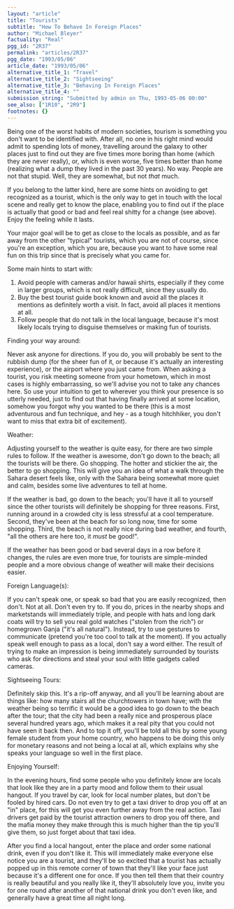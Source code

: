 ```yaml
---
layout: "article"
title: "Tourists"
subtitle: "How To Behave In Foreign Places"
author: "Michael Bleyer"
factuality: "Real"
pgg_id: "2R37"
permalink: "articles/2R37"
pgg_date: "1993/05/06"
article_date: "1993/05/06"
alternative_title_1: "Travel"
alternative_title_2: "Sightseeing"
alternative_title_3: "Behaving In Foreign Places"
alternative_title_4: ""
submission_string: "Submitted by admin on Thu, 1993-05-06 00:00"
see_also: ["1R10", "2R9"]
footnotes: {}
---
```

<div>
<p>Being one of the worst habits of modern societies, tourism is something you don't want to be identified with. After all, no one in his right mind would admit to spending lots of money, travelling around the galaxy to other places just to find out they are five times more boring than home (which they are never really), or, which is even worse, five times better than home (realizing what a dump they lived in the past 30 years). No way. People are not that stupid. Well, they are somewhat, but not <em>that</em> much.</p>
<p>If you belong to the latter kind, here are some hints on avoiding to get recognized as a tourist, which is the only way to get in touch with the local scene and really get to know the place, enabling you to find out if the place is actually that good or bad and feel real shitty for a change (see above). Enjoy the feeling while it lasts.</p>
<p>Your major goal will be to get as close to the locals as possible, and as far away from the other "typical" tourists, which you are not of course, since you're an exception, which you are, because you want to have some real fun on this trip since that is precisely what you came for.</p>
<p>Some main hints to start with:</p>
<ol>
<li value="1">Avoid people with cameras and/or hawaii shirts, especially if they come in larger groups, which is not really difficult, since they usually do.</li>
<li value="2">Buy the best tourist guide book known and avoid all the places it mentions as definitely worth a visit. In fact, avoid all places it mentions at all.</li>
<li value="3">Follow people that do not talk in the local language, because it's most likely locals trying to disguise themselves or making fun of tourists.</li>
</ol>
<p>Finding your way around:</p>
<p>Never ask anyone for directions. If you do, you will probably be sent to the rubbish dump (for the sheer fun of it, or because it's actually an interesting experience), or the airport where you just came from. When asking a tourist, you risk meeting someone from your hometown, which in most cases is highly embarrassing, so we'll advise you not to take any chances here. So use your intuition to get to wherever you think your presence is so utterly needed, just to find out that having finally arrived at some location, somehow you forgot why you wanted to be there (this is a most adventurous and fun technique, and hey - as a tough hitchhiker, you don't want to miss that extra bit of excitement).</p>
<p>Weather:</p>
<p>Adjusting yourself to the weather is quite easy, for there are two simple rules to follow. If the weather is awesome, don't go down to the beach; all the tourists will be there. Go shopping. The hotter and stickier the air, the better to go shopping. This will give you an idea of what a walk through the Sahara desert feels like, only with the Sahara being somewhat more quiet and calm, besides some live adventures to tell at home.</p>
<p>If the weather is bad, go down to the beach; you'll have it all to yourself since the other tourists will definitely be shopping for three reasons. First, running around in a crowded city is less stressful at a cool temperature. Second, they've been at the beach for so long now, time for some shopping. Third, the beach is not really nice during bad weather, and fourth, "all the others are here too, it <em>must</em> be good!".</p>
<p>If the weather has been good or bad several days in a row before it changes, the rules are even more true, for tourists are simple-minded people and a more obvious change of weather will make their decisions easier.</p>
<p>Foreign Language(s):</p>
<p>If you can't speak one, or speak so bad that you are easily recognized, then don't. Not at all. Don't even try to. If you do, prices in the nearby shops and marketstands will immediately triple, and people with hats and long dark coats will try to sell you real gold watches ("stolen from the rich") or homegrown Ganja ("it's all natural"). Instead, try to use gestures to communicate (pretend you're too cool to talk at the moment). If you actually speak well enough to pass as a local, don't say a word either. The result of trying to make an impression is being immediately surrounded by tourists who ask for directions and steal your soul with little gadgets called cameras.</p>
<p>Sightseeing Tours:</p>
<p>Definitely skip this. It's a rip-off anyway, and all you'll be learning about are things like: how many stairs all the churchtowers in town have; with the weather being so terrific it would be a good idea to go down to the beach after the tour; that the city had been a really nice and prosperous place several hundred years ago, which makes it a real pity that you could not have seen it back then. And to top it off, you'll be told all this by some young female student from your home country, who happens to be doing this only for monetary reasons and not being a local at all, which explains why she speaks your language so well in the first place.</p>
<p>Enjoying Yourself:</p>
<p>In the evening hours, find some people who you definitely know are locals that look like they are in a party mood and follow them to their usual hangout. If you travel by car, look for local number plates, but don't be fooled by hired cars. Do not even try to get a taxi driver to drop you off at an "in" place, for this will get you even further away from the real action. Taxi drivers get paid by the tourist attraction owners to drop you off there, and the mafia money they make through this is much higher than the tip you'll give them, so just forget about that taxi idea.</p>
<p>After you find a local hangout, enter the place and order some national drink, even if you don't like it. This will immediately make everyone else notice you are a tourist, and they'll be so excited that a tourist has actually popped up in this remote corner of town that they'll like your face just because it's a different one for once. If you then tell them that their country is really beautiful and you really like it, they'll absolutely love you, invite you for one round after another of that national drink you don't even like, and generally have a great time all night long.</p>
</div>
